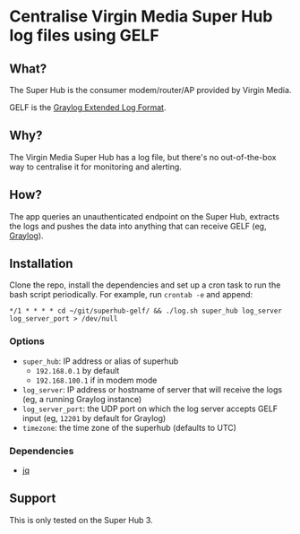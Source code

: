 # Centralise Virgin Media Super Hub log files using GELF

## What?

The Super Hub is the consumer modem/router/AP provided by Virgin Media.

GELF is the [Graylog Extended Log Format](https://www.graylog.org/features/gelf).

## Why?

The Virgin Media Super Hub has a log file, but there's no out-of-the-box way to centralise it for monitoring and alerting.

## How?

The app queries an unauthenticated endpoint on the Super Hub, extracts the logs and pushes the data into anything that can receive GELF (eg, [Graylog](https://www.graylog.org/)).

## Installation

Clone the repo, install the dependencies and set up a cron task to run the bash script periodically. For example, run `crontab -e` and append:

```
*/1 * * * * cd ~/git/superhub-gelf/ && ./log.sh super_hub log_server log_server_port > /dev/null
```

### Options

* `super_hub`: IP address or alias of superhub
    * `192.168.0.1` by default
    * `192.168.100.1` if in modem mode
* `log_server`: IP address or hostname of server that will receive the logs (eg, a running Graylog instance)
* `log_server_port`: the UDP port on which the log server accepts GELF input (eg, `12201` by default for Graylog)
* `timezone`: the time zone of the superhub (defaults to UTC)

### Dependencies

* [jq](https://stedolan.github.io/jq/download)

## Support

This is only tested on the Super Hub 3.
